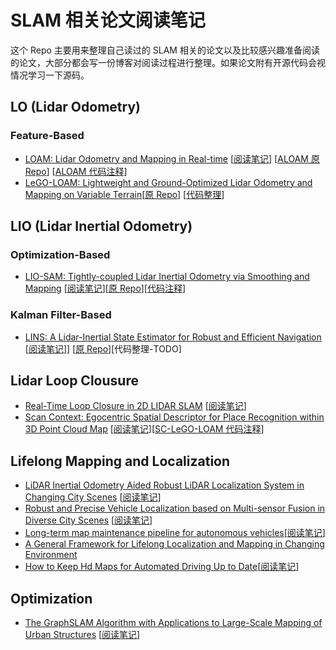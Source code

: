 # SLAM 相关论文阅读笔记

这个 Repo 主要用来整理自己读过的 SLAM 相关的论文以及比较感兴趣准备阅读的论文，大部分都会写一份博客对阅读过程进行整理。如果论文附有开源代码会视情况学习一下源码。

## LO (Lidar Odometry)

### Feature-Based

- [LOAM: Lidar Odometry and Mapping in Real-time](https://www.ri.cmu.edu/pub_files/2014/7/Ji_LidarMapping_RSS2014_v8.pdf) [[阅读笔记](https://xiaotaoguo.com/p/paper-note-loam/)] [[ALOAM 原 Repo](https://github.com/HKUST-Aerial-Robotics/A-LOAM)] [[ALOAM 代码注释](https://github.com/XiaotaoGuo/a-loam-w-comment)]
- [LeGO-LOAM: Lightweight and Ground-Optimized Lidar Odometry and Mapping on Variable Terrain](https://github.com/RobustFieldAutonomyLab/LeGO-LOAM/blob/master/Shan_Englot_IROS_2018_Preprint.pdf)[[原 Repo](https://github.com/RobustFieldAutonomyLab/LeGO-LOAM)] [[代码整理](https://github.com/XiaotaoGuo/lego-loam-w-comments)]

## LIO (Lidar Inertial Odometry)

### Optimization-Based

- [LIO-SAM: Tightly-coupled Lidar Inertial Odometry via Smoothing and Mapping](https://arxiv.org/pdf/2007.00258.pdf) [[阅读笔记](https://www.xiaotaoguo.com/p/paper-note-lio-sam/)][[原 Repo](https://github.com/TixiaoShan/LIO-SAM)][[代码注释](https://github.com/XiaotaoGuo/lio-sam-w-comments)]

### Kalman Filter-Based

- [LINS: A Lidar-Inertial State Estimator for Robust and Efficient Navigation](https://arxiv.org/pdf/1907.02233.pdf) [[阅读笔记](https://xiaotaoguo.com/p/paper-note-lins/)]] [[原 Repo](https://github.com/ChaoqinRobotics/LINS---LiDAR-inertial-SLAM)][代码整理-TODO]

## Lidar Loop Clousure

- [Real-Time Loop Closure in 2D LIDAR SLAM](https://storage.googleapis.com/pub-tools-public-publication-data/pdf/45466.pdf) [[阅读笔记](https://xiaotaoguo.com/p/paper-note-real-time-loop-closure-2d-lidar-slam/)]
- [Scan Context: Egocentric Spatial Descriptor for Place Recognition within 3D Point Cloud Map](https://ieeexplore.ieee.org/document/8593953) [[阅读笔记](https://www.xiaotaoguo.com/p/paper-note-scan-context/)][[SC-LeGO-LOAM 代码注释](https://github.com/XiaotaoGuo/SC-LeGO-LOAM)]

## Lifelong Mapping and Localization

- [LiDAR Inertial Odometry Aided Robust LiDAR Localization System in Changing City Scenes](https://songshiyu01.github.io/pdf/LIO_W.Ding_S.Song_ICRA2020.pdf) [[阅读笔记](https://xiaotaoguo.com/p/paper-note-lidarinertialodometryaidedrobustlidarlocalizationsysteminchangingcityscenes/)]
- [Robust and Precise Vehicle Localization based on Multi-sensor Fusion in Diverse City Scenes](https://songshiyu01.github.io/pdf/ICRA18_0470_FI.pdf) [[阅读笔记](https://xiaotaoguo.com/p/paper-note-robust-and-precise-vehicle-localization-based-on-multi-sensor-fusion-in-diverse-city-scenes/)]
- [Long-term map maintenance pipeline for autonomous vehicles](https://arxiv.org/pdf/2008.12449.pdf)[[阅读笔记](https://xiaotaoguo.com/p/paper-notes-long-term-map-maintenance-pipeline-for-autonomous-vehicles/)]
- [A General Framework for Lifelong Localization and Mapping in Changing Environment](https://arxiv.org/pdf/2111.10946.pdf)
- [How to Keep Hd Maps for Automated Driving Up to Date](https://ieeexplore.ieee.org/document/9197419)[[阅读笔记](https://xiaotaoguo.com/p/paper-note-how-to-keep-hd-maps-for-automated-driving-up-to-date/)]

## Optimization

- [The GraphSLAM Algorithm with Applications to Large-Scale Mapping of Urban Structures](http://robots.stanford.edu/papers/thrun.graphslam.pdf) [[阅读笔记](https://xiaotaoguo.com/tags/the-graphslam-algorithm-with-applications-to-large-scale-mapping-of-urban-structures/)]
